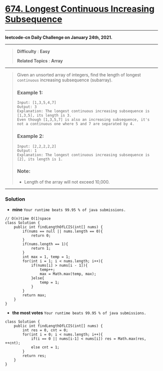 # [674. Longest Continuous Increasing Subsequence](https://leetcode.com/problems/longest-continuous-increasing-subsequence/description/)
---

**leetcode-cn Daily Challenge on January 24th, 2021.**

---

> **Difficulty** : **Easy**
>
> **Related Topics** : **Array**


---

> Given an unsorted array of integers, find the length of longest `continuous` increasing subsequence (subarray).
>
> ### Example 1:
> ```
> Input: [1,3,5,4,7]
> Output: 3
> Explanation: The longest continuous increasing subsequence is [1,3,5], its length is 3.
> Even though [1,3,5,7] is also an increasing subsequence, it's not a continuous one where 5 and 7 are separated by 4.
> ```
>
> ### Example 2:
> ```
> Input: [2,2,2,2,2]
> Output: 1
> Explanation: The longest continuous increasing subsequence is [2], its length is 1.
> ```
>
> ### Note:
> * Length of the array will not exceed 10,000.

---

### Solution
* **mine** `Your runtime beats 99.95 % of java submissions.`
```
// O(n)time O(1)space
class Solution {
    public int findLengthOfLCIS(int[] nums) {
        if(nums == null || nums.length == 0){
            return 0;
        }
        if(nums.length == 1){
            return 1;
        }
        int max = 1, temp = 1;
        for(int i = 1; i < nums.length; i++){
            if(nums[i] > nums[i - 1]){
                temp++;
                max = Math.max(temp, max);
            }else{
                temp = 1;       
            }
        }
        return max;
    }
}
```
* **the most votes** `Your runtime beats 99.95 % of java submissions.`
```
class Solution {
    public int findLengthOfLCIS(int[] nums) {
        int res = 0, cnt = 0;
        for(int i = 0; i < nums.length; i++){
            if(i == 0 || nums[i-1] < nums[i]) res = Math.max(res, ++cnt);
            else cnt = 1;
        }
        return res;
    }
}
```
